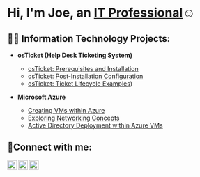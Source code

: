 <h1>Hi, I'm Joe, an <a href="https://linkedin.com/in/Josh">IT Professional</a>☺</h1>

<h2>👨‍💻 Information Technology Projects:</h2>

- <b>osTicket (Help Desk Ticketing System)</b>
  - [osTicket: Prerequisites and Installation](https://github.com/JPac45/osticket-prereqs)
  - [osTicket: Post-Installation Configuration](https://github.com/JPac45/post-install-config)
  - [osTicket: Ticket Lifecycle Examples](https://github.com/JPac45/osTicket-Lifecycle))

- <b>Microsoft Azure</b>
  - [Creating VMs within Azure](https://github.com/JPac45/Creating-VMs-within-Azure)
  - [Exploring Networking Concepts](https://github.com/JPac45/Exploring-Azure-and-Networking-Concepts)
  - [Active Directory Deployment within Azure VMs](https://github.com/JPac45/Active-Directory-Deployment-within-Azure-VMs)


<h2>🤳Connect with me:</h2>

[<img align="left" alt="Josh | Twitter" width="22px" src="https://cdn.jsdelivr.net/npm/simple-icons@v3/icons/twitter.svg" />][twitter]
[<img align="left" alt="Josh | LinkedIn" width="22px" src="https://cdn.jsdelivr.net/npm/simple-icons@v3/icons/linkedin.svg" />][linkedin]
[<img align="left" alt="Josh | Instagram" width="22px" src="https://cdn.jsdelivr.net/npm/simple-icons@v3/icons/instagram.svg" />][instagram]

[twitter]: https://twitter.com/Josh
[instagram]: https://www.instagram.com/Josh
[linkedin]: https://linkedin.com/in/Josh
